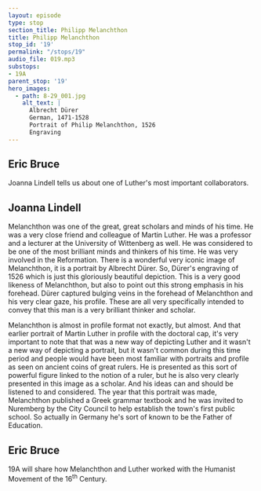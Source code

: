 ```yaml
---
layout: episode
type: stop
section_title: Philipp Melanchthon
title: Philipp Melanchthon
stop_id: '19'
permalink: "/stops/19"
audio_file: 019.mp3
substops:
- 19A
parent_stop: '19'
hero_images:
  - path: 8-29_001.jpg
    alt_text: |
      Albrecht Dürer
      German, 1471-1528
      Portrait of Philip Melanchthon, 1526
      Engraving
---
```


## Eric Bruce

Joanna Lindell tells us about one of Luther's most important collaborators.

## Joanna Lindell

Melanchthon was one of the great, great scholars and minds of his time. He was a very close friend and colleague of Martin Luther. He was a professor and a lecturer at the University of Wittenberg as well. He was considered to be one of the most brilliant minds and thinkers of his time. He was very involved in the Reformation. There is a wonderful very iconic image of Melanchthon, it is a portrait by Albrecht Dürer. So, Dürer's engraving of 1526 which is just this gloriously beautiful depiction. This is a very good likeness of Melanchthon, but also to point out this strong emphasis in his forehead. Dürer captured bulging veins in the forehead of Melanchthon and his very clear gaze, his profile. These are all very specifically intended to convey that this man is a very brilliant thinker and scholar.

Melanchthon is almost in profile format not exactly, but almost. And that earlier portrait of Martin Luther in profile with the doctoral cap, it's very important to note that that was a new way of depicting Luther and it wasn't a new way of depicting a portrait, but it wasn't common during this time period and people would have been most familiar with portraits and profile as seen on ancient coins of great rulers. He is presented as this sort of powerful figure linked to the notion of a ruler, but he is also very clearly presented in this image as a scholar. And his ideas can and should be listened to and considered. The year that this portrait was made, Melanchthon published a Greek grammar textbook and he was invited to Nuremberg by the City Council to help establish the town's first public school. So actually in Germany he's sort of known to be the Father of Education.

## Eric Bruce

19A will share how Melanchthon and Luther worked with the Humanist Movement of the 16<sup>th</sup> Century.
